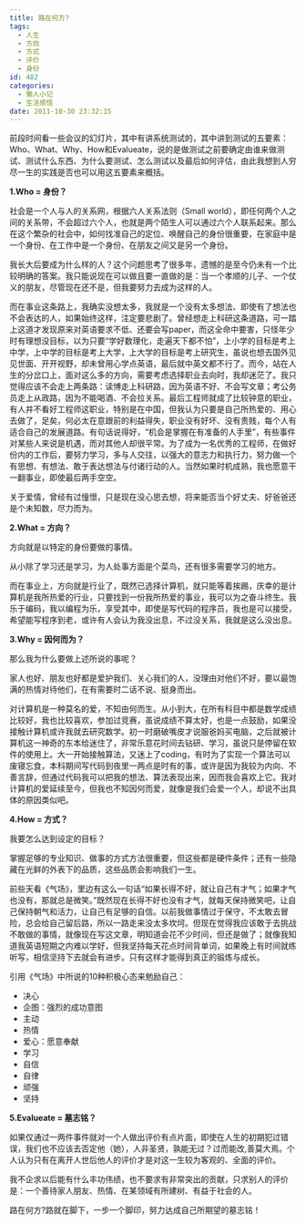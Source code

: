 ```yaml
---
title: 路在何方?
tags:
  - 人生
  - 方向
  - 方式
  - 评价
  - 身份
id: 482
categories:
  - 懒人小记
  - 生活感悟
date: 2011-10-30 23:32:15
---
```


前段时间看一些会议的幻灯片，其中有讲系统测试的，其中讲到测试的五要素：Who、What、Why、How和Evalueate，说的是做测试之前要确定由谁来做测试、测试什么东西、为什么要测试、怎么测试以及最后如何评估，由此我想到人穷尽一生的实践是否也可以用这五要素来概括。

**1.Who = 身份？**

社会是一个人与人的关系网，根据六人关系法则（Small world），即任何两个人之间的关系带，不会超过六个人，也就是两个陌生人可以通过六个人联系起来。那么在这个繁杂的社会中，如何找准自己的定位、唤醒自己的身份很重要，在家庭中是一个身份、在工作中是一个身份、在朋友之间又是另一个身份。

我长大后要成为什么样的人？这个问题思考了很多年，遗憾的是至今仍未有一个比较明确的答案。我只能说现在可以做且要一直做的是：当一个孝顺的儿子、一个仗义的朋友，尽管现在还不是，但我要努力去成为这样的人。


<!--more-->


而在事业这条路上，我确实没想太多，我就是一个没有太多想法、即使有了想法也不会表达的人，如果始终这样，注定要悲剧了。曾经想走上科研这条道路，可一踏上这道才发现原来对英语要求不低、还要会写paper，而这全命中要害，只怪年少时有理想没目标，以为只要“学好数理化，走遍天下都不怕”，上小学的目标是考上中学，上中学的目标是考上大学，上大学的目标是考上研究生，虽说也想去国外见见世面、开开视野，却未曾用心学点英语，最后就中英文都不行了。而今，站在人生的分岔口上，面对这么多的方向，需要考虑选择职业去向时，我却迷茫了。我只觉得应该不会走上两条路：读博走上科研路，因为英语不好、不会写文章；考公务员走上从政路，因为不能喝酒、不会拉关系。最后工程师就成了比较钟意的职业，有人并不看好工程师这职业，特别是在中国，但我认为只要是自己所热爱的、用心去做了，足矣，何必太在意跟前的利益得失，职业没有好坏、没有贵贱，每个人有适合自己的发展道路。有句话说得好，“机会是掌握在有准备的人手里”，有些事件对某些人来说是机遇，而对其他人却很平常。为了成为一名优秀的工程师，在做好份内的工作后，要努力学习，多与人交往，以强大的意志力和执行力，努力做一个有思想、有想法、敢于表达想法与付诸行动的人。当然如果时机成熟，我也愿意干一翻事业，即使最后两手空空。

关于爱情，曾经有过憧憬，只是现在没心思去想，将来能否当个好丈夫、好爸爸还是个未知数，尽力而为。

**2.What = 方向？**

方向就是以特定的身份要做的事情。

从小除了学习还是学习，为人处事方面是个菜鸟，还有很多需要学习的地方。

而在事业上，方向就是行业了，既然已选择计算机，就只能等着挨踢，庆幸的是计算机是我所热爱的行业，只要找到一份我所热爱的事业，我可以为之奋斗终生。我乐于编码，我以编程为乐，享受其中，即使是写代码的程序员，我也是可以接受，希望能写程序到老，或许有人会认为我没出息，不过没关系，我就是这么没出息。

**3.Why = 因何而为？**

那么我为什么要做上述所说的事呢？

家人也好、朋友也好都是爱护我们、关心我们的人，没理由对他们不好，要以最饱满的热情对待他们，在有需要时二话不说、挺身而出。

对计算机是一种莫名的爱，不知由何而生。从小到大，在所有科目中都是数学成绩比较好，我也比较喜欢，参加过竞赛，虽说成绩不算太好，也是一点鼓励，如果没接触计算机或许我就去研究数学。初一时磨破嘴皮才说服爸妈买电脑，之后就被计算机这一神奇的东本给迷住了，非常乐意花时间去钻研、学习，虽说只是停留在软件的使用上。大一开始接触算法，又迷上了coding，有时为了实现一个算法可以废寝忘食，本科期间写代码到夜里一两点是时有的事，或许是因为我较为内向、不善言辞，但通过代码我可以把我的想法、算法表现出来，因而我会喜欢上它。我对计算机的爱延续至今，但我也不知因何而爱，就像是我们会爱一个人，却说不出具体的原因类似吧。

**4.How = 方式？**

我要怎么达到设定的目标？

掌握足够的专业知识、做事的方式方法很重要，但这些都是硬件条件；还有一些隐藏在光鲜的外表下的品质，这些品质会影响我们一生。

前些天看《气场》，里边有这么一句话“如果长得不好，就让自己有才气；如果才气也没有，那就总是微笑。”既然现在长得不好也没有才气，就每天保持微笑吧，让自己保持朝气和活力，让自己有足够的自信。以前我做事情过于保守，不太敢去冒险，总会给自己留后路，所以一路走来没太多坎坷。但现在觉得我应该敢于去挑战不敢做的事情，就像现在写这文章，明知道会花不少时间，但还是做了；就像我知道我英语短期之内难以学好，但我坚持每天花点时间背单词，如果晚上有时间就练听写，相信坚持下去就会有进步。只有这样才能得到真正的锻炼与成长。

引用《气场》中所说的10种积极心态来勉励自己：

*   决心
*   企图：强烈的成功意图
*   主动
*   热情
*   爱心：愿意奉献
*   学习
*   自信
*   自律
*   顽强
*   坚持

**5.Evalueate = 墓志铭？**

如果仅通过一两件事件就对一个人做出评价有点片面，即使在人生的初期犯过错误，我们也不应该去否定他（她），人非圣贤，孰能无过？过而能改,善莫大焉。个人认为只有在离开人世后他人的评价才是对这一生较为客观的、全面的评价。

我不企求以后能有什么丰功伟绩，也不要求有非常突出的贡献，只求别人的评价是：一个善待家人朋友、热情、在某领域有所建树、有益于社会的人。

路在何方?路就在脚下，一步一个脚印，努力达成自己所期望的墓志铭！
